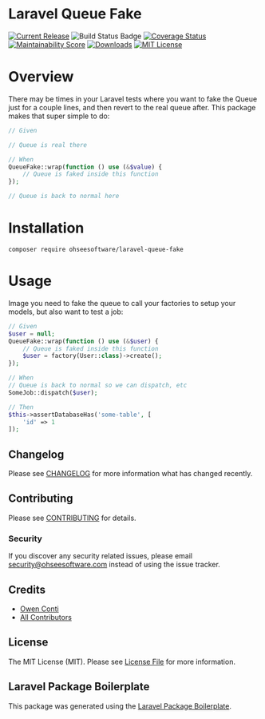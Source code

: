 # Laravel Queue Fake

[![Current Release](https://img.shields.io/github/release/ohseesoftware/laravel-queue-fake.svg?style=flat-square)](https://github.com/ohseesoftware/laravel-queue-fake/releases)
![Build Status Badge](https://github.com/ohseesoftware/laravel-queue-fake/workflows/Build/badge.svg)
[![Coverage Status](https://coveralls.io/repos/github/ohseesoftware/laravel-queue-fake/badge.svg?branch=master)](https://coveralls.io/github/ohseesoftware/laravel-queue-fake?branch=master)
[![Maintainability Score](https://img.shields.io/codeclimate/maintainability/ohseesoftware/laravel-queue-fake.svg?style=flat-square)](https://codeclimate.com/github/ohseesoftware/laravel-queue-fake)
[![Downloads](https://img.shields.io/packagist/dt/ohseesoftware/laravel-queue-fake.svg?style=flat-square)](https://packagist.org/packages/ohseesoftware/laravel-queue-fake)
[![MIT License](https://img.shields.io/github/license/ohseesoftware/laravel-queue-fake.svg?style=flat-square)](https://github.com/ohseesoftware/laravel-queue-fake/blob/master/LICENSE)

# Overview

There may be times in your Laravel tests where you want to fake the Queue just for a couple lines, and then revert to the real queue after. This package makes that super simple to do:

```php
// Given

// Queue is real there

// When
QueueFake::wrap(function () use (&$value) {
    // Queue is faked inside this function
});

// Queue is back to normal here
```

# Installation

`composer require ohseesoftware/laravel-queue-fake`

# Usage

Image you need to fake the queue to call your factories to setup your models, but also want to test a job:

```php
// Given
$user = null;
QueueFake::wrap(function () use (&$user) {
    // Queue is faked inside this function
    $user = factory(User::class)->create();
});

// When
// Queue is back to normal so we can dispatch, etc
SomeJob::dispatch($user);

// Then
$this->assertDatabaseHas('some-table', [
    'id' => 1
]);
```

## Changelog

Please see [CHANGELOG](CHANGELOG.md) for more information what has changed recently.

## Contributing

Please see [CONTRIBUTING](CONTRIBUTING.md) for details.

### Security

If you discover any security related issues, please email security@ohseesoftware.com instead of using the issue tracker.

## Credits

-   [Owen Conti](https://github.com/ohseesoftware)
-   [All Contributors](../../contributors)

## License

The MIT License (MIT). Please see [License File](LICENSE.md) for more information.

## Laravel Package Boilerplate

This package was generated using the [Laravel Package Boilerplate](https://laravelpackageboilerplate.com).

